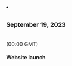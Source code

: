 <li>
    <h2><i class="fas fa-calendar-alt"></i></h2>
    <h3>September 19, 2023</h3><br />(00:00 GMT)
    <h4>Website launch</h4>
</li>
